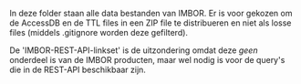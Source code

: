 In deze folder staan alle data bestanden van IMBOR.
Er is voor gekozen om de AccessDB en de TTL files in een ZIP file te distribueren en niet als losse files (middels .gitignore worden deze gefilterd).

De 'IMBOR-REST-API-linkset' is de uitzondering omdat deze _geen_ onderdeel is van de IMBOR producten, maar wel nodig is voor de query's die in de REST-API beschikbaar zijn.